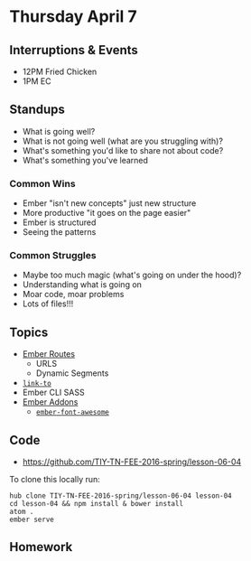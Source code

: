 # Thursday April 7

## Interruptions & Events

* 12PM Fried Chicken
* 1PM EC

## Standups

* What is going well?
* What is not going well (what are you struggling with)?
* What's something you'd like to share not about code?
* What's something you've learned

### Common Wins

* Ember "isn't new concepts" just new structure
* More productive "it goes on the page easier"
* Ember is structured
* Seeing the patterns

### Common Struggles

* Maybe too much magic (what's going on under the hood)?
* Understanding what is going on
* Moar code, moar problems
* Lots of files!!!

## Topics

- [Ember Routes](../../resources/routes.html)
  * URLS
  * Dynamic Segments
- [`link-to`](https://guides.emberjs.com/v2.4.0/templates/links/)
- Ember CLI SASS
- [Ember Addons](https://www.emberaddons.com/)
  * [`ember-font-awesome`](https://www.npmjs.com/ember-font-awesome)

## Code

* https://github.com/TIY-TN-FEE-2016-spring/lesson-06-04

To clone this locally run:

```
hub clone TIY-TN-FEE-2016-spring/lesson-06-04 lesson-04
cd lesson-04 && npm install & bower install
atom .
ember serve
```

## Homework
